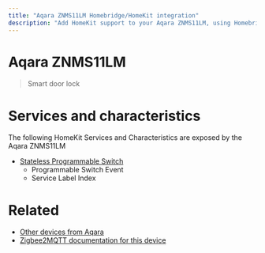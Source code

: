 ```yaml
---
title: "Aqara ZNMS11LM Homebridge/HomeKit integration"
description: "Add HomeKit support to your Aqara ZNMS11LM, using Homebridge, Zigbee2MQTT and homebridge-z2m."
---
```

<!---
This file has been GENERATED using src/docgen/docgen.ts
DO NOT EDIT THIS FILE MANUALLY!
-->
# Aqara ZNMS11LM
> Smart door lock


# Services and characteristics
The following HomeKit Services and Characteristics are exposed by
the Aqara ZNMS11LM

* [Stateless Programmable Switch](../../action.md)
  * Programmable Switch Event
  * Service Label Index


# Related
* [Other devices from Aqara](../index.md#aqara)
* [Zigbee2MQTT documentation for this device](https://www.zigbee2mqtt.io/devices/ZNMS11LM.html)